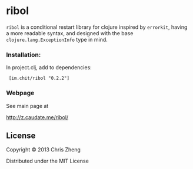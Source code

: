 # ribol

`ribol` is a conditional restart library for clojure inspired by `errorkit`, having a more readable syntax, and designed with the base `clojure.lang.ExceptionInfo` type in mind.

### Installation:

In project.clj, add to dependencies:

     [im.chit/ribol "0.2.2"]
     

### Webpage

See main page at

http://z.caudate.me/ribol/

## License
Copyright © 2013 Chris Zheng

Distributed under the MIT License
